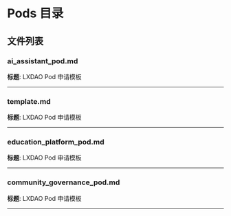 # Pods 目录

## 文件列表

### ai_assistant_pod.md

**标题**: LXDAO Pod 申请模板

---

### template.md

**标题**: LXDAO Pod 申请模板

---

### education_platform_pod.md

**标题**: LXDAO Pod 申请模板

---

### community_governance_pod.md

**标题**: LXDAO Pod 申请模板

---

